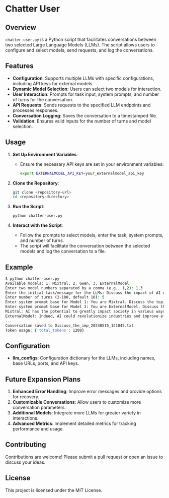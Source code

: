 
# Chatter User

## Overview
`chatter-user.py` is a Python script that facilitates conversations between two selected Large Language Models (LLMs). The script allows users to configure and select models, send requests, and log the conversations.

## Features
- **Configuration**: Supports multiple LLMs with specific configurations, including API keys for external models.
- **Dynamic Model Selection**: Users can select two models for interaction.
- **User Interaction**: Prompts for task input, system prompts, and number of turns for the conversation.
- **API Requests**: Sends requests to the specified LLM endpoints and processes responses.
- **Conversation Logging**: Saves the conversation to a timestamped file.
- **Validation**: Ensures valid inputs for the number of turns and model selection.

## Usage
1. **Set Up Environment Variables**:
   - Ensure the necessary API keys are set in your environment variables:
     ```bash
     export EXTERNALMODEL_API_KEY=your_externalmodel_api_key
     ```

2. **Clone the Repository**:
    ```bash
    git clone <repository-url>
    cd <repository-directory>
    ```

3. **Run the Script**:
    ```bash
    python chatter-user.py
    ```

4. **Interact with the Script**:
   - Follow the prompts to select models, enter the task, system prompts, and number of turns.
   - The script will facilitate the conversation between the selected models and log the conversation to a file.

## Example
```bash
$ python chatter-user.py
Available models: 1. Mixtral, 2. Gwen, 3. ExternalModel
Enter two model numbers separated by a comma (e.g., 1,2): 1,3
Enter the initial task/message for the LLMs: Discuss the impact of AI on society
Enter number of turns (2-100, default 10): 5
Enter system prompt base for Model 1: You are Mixtral. Discuss the topic with {other_model}.
Enter system prompt base for Model 3: You are ExternalModel. Discuss the topic with {other_model}.
Mixtral: AI has the potential to greatly impact society in various ways...
ExternalModel: Indeed, AI could revolutionize industries and improve efficiency...
...
Conversation saved to Discuss_the_imp_20240515_121045.txt
Token usage: {'total_tokens': 1200}
```

## Configuration
- **llm_configs**: Configuration dictionary for the LLMs, including names, base URLs, ports, and API keys.

## Future Expansion Plans
1. **Enhanced Error Handling**: Improve error messages and provide options for recovery.
2. **Customizable Conversations**: Allow users to customize more conversation parameters.
3. **Additional Models**: Integrate more LLMs for greater variety in interactions.
4. **Advanced Metrics**: Implement detailed metrics for tracking performance and usage.

## Contributing
Contributions are welcome! Please submit a pull request or open an issue to discuss your ideas.

## License
This project is licensed under the MIT License.
